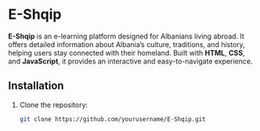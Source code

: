 # E-Shqip

**E-Shqip** is an e-learning platform designed for Albanians living abroad. 
It offers detailed information about Albania’s culture, traditions, and history, helping users stay connected with their homeland. 
Built with **HTML**, **CSS**, and **JavaScript**, it provides an interactive and easy-to-navigate experience.

## Installation

1. Clone the repository:

   ```bash
   git clone https://github.com/yourusername/E-Shqip.git
